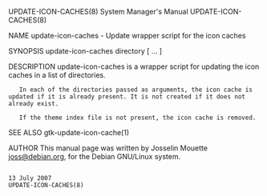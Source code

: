 UPDATE-ICON-CACHES(8)                                                                      System Manager's Manual                                                                      UPDATE-ICON-CACHES(8)

NAME
       update-icon-caches - Update wrapper script for the icon caches

SYNOPSIS
       update-icon-caches directory [ ... ]

DESCRIPTION
       update-icon-caches is a wrapper script for updating the icon caches in a list of directories.

       In each of the directories passed as arguments, the icon cache is updated if it is already present. It is not created if it does not already exist.

       If the theme index file is not present, the icon cache is removed.

SEE ALSO
       gtk-update-icon-cache(1)

AUTHOR
       This manual page was written by Josselin Mouette <joss@debian.org>, for the Debian GNU/Linux system.

                                                                                                 13 July 2007                                                                           UPDATE-ICON-CACHES(8)
